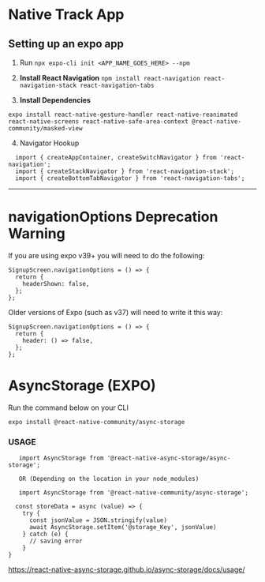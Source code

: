 # Native Track App

## Setting up an expo app

1. Run `npx expo-cli init <APP_NAME_GOES_HERE> --npm`

2. **Install React Navigation** `npm install react-navigation react-navigation-stack react-navigation-tabs`

3. **Install Dependencies**

`expo install react-native-gesture-handler react-native-reanimated react-native-screens react-native-safe-area-context @react-native-community/masked-view`

4. Navigator Hookup

```
  import { createAppContainer, createSwitchNavigator } from 'react-navigation';
  import { createStackNavigator } from 'react-navigation-stack';
  import { createBottomTabNavigator } from 'react-navigation-tabs';
```

---

# navigationOptions Deprecation Warning

If you are using expo v39+ you will need to do the following:

```
SignupScreen.navigationOptions = () => {
  return {
    headerShown: false,
  };
};
```

Older versions of Expo (such as v37) will need to write it this way:

```
SignupScreen.navigationOptions = () => {
  return {
    header: () => false,
  };
};
```

# AsyncStorage (EXPO)

Run the command below on your CLI

`expo install @react-native-community/async-storage`

### USAGE

```
   import AsyncStorage from '@react-native-async-storage/async-storage';

   OR (Depending on the location in your node_modules)

   import AsyncStorage from '@react-native-community/async-storage';

  const storeData = async (value) => {
    try {
      const jsonValue = JSON.stringify(value)
      await AsyncStorage.setItem('@storage_Key', jsonValue)
    } catch (e) {
      // saving error
    }
}
```

https://react-native-async-storage.github.io/async-storage/docs/usage/
